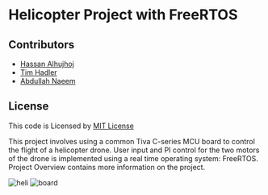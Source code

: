 # Helicopter Project with FreeRTOS

## Contributors
* [Hassan Alhujhoj](https://github.com/hassan-alhujhoj)
* [Tim Hadler](https://github.com/timhadler)
* [Abdullah Naeem](https://github.com/ana104-collab)

## License
This code is Licensed by [MIT License](LICENSE)

This project involves using a common Tiva C-series MCU board to control the flight of a helicopter drone. User input and PI control for the two motors of the drone is implemented using a real time operating system: FreeRTOS. Project Overview contains more information on the project. 


![heli](https://user-images.githubusercontent.com/41405980/141662902-b16e4ac0-4da9-4c38-a0d3-4dfd6e5f6801.PNG)
![board](https://user-images.githubusercontent.com/41405980/141662904-0d2ded95-b7da-4d52-bbd3-e1a38007d308.PNG)
